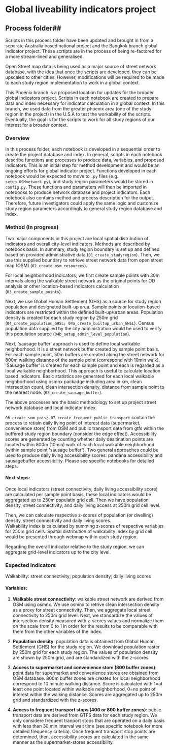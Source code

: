 # Global liveability indicators project #
## Process folder##

Scripts in this process folder have been updated and brought in from a separate Australia based national project and the Bangkok branch global indicator project. These scrtipts are in the process of being re-factored for a more stream-lined and generalised.    

Open Street map data is being used as a major source of street network database, with the idea that once the scripts are developed, they can be upscaled to other cities. However, modifications will be required to be made to each study region implementation to work in a global context.  


This Phoenix branch is a proposed location for updates for the broader global indicators project. Scripts in each notebook are created to prepare data and index necessary for indicator calculation in a global context. In this branch, we used data from the greater phoenix area (one of the study region in the project) in the U.S.A to test the workability of the scripts. Eventually, the goal is for the scripts to work for all study regions of our interest for a broader context. 



### Overview ### 
In this process folder, each notebook is developed in a sequential order to create the project database and index. In general, scripts in each notebook describe functions and processes to produce data, variables, and proposed indicators. This is an initial step for method development and would be an ongoing efforts for global indicator project. Functions developed in each notebook would be expected to move to ```.py``` files (e.g. ```setup_OSMnetwork.py```), and study region parameters would be stored in ```config.py```. These functions and parameters will then be imported in notebooks to produce network database and project indicators. Each notebook also contains method and process description for the output. Therefore, future investigators could apply the same logic and customize study region parameters accordingly to general study region database and index.    


### Method (In progress) ###
Two major components in this project are local spatial distribution of indicators and overall city-level indicators. Methods are described by notebook basis. In summary, study region boundary is set up and defined based on provided administrative data (```01_create_studyregion```). Then, we use this supplied boundary to retrieve street network data from open street map (OSM) (```02_create_osm_resources```).     


For local neighborhood indicators, we first create sample points with 30m intervals along the walkable street network as the original points for OD analysis or other location-based indicators calculation (```03_create_sample_points```).     

Next, we use Global Human Settlement (GHS) as a source for study region population and designated built-up area. Sample points or location-based indicators are restricted within the defined built-up/urban areas. Population density is created for each study region by 250m grid (```04_create_population_GHSL; 04a_create_builtup_urban_GHSL```). Census population data supplied by the city administration would be used to verify this population source (```04b_setup_admin_level_population```).    

Next, 'sausage buffer' approach is used to define local walkable neighborhood. It is a street network buffer created by sample point basis. For each sample point, 50m buffers are created along the street network for 800m walking distance of the sample point (correspond with 10min walk). 'Sausage buffer' is created for each sample point and each is regarded as a local walkable neighborhood. This approach is useful to calculate location based indicators. Basic statistics are generated for each local walkable neighborhood using osmnx packadge including area in km, clean intersection count, clean intersection density, distance from sample point to the nearest node. (```05_create_sausage_buffer```).   

The above processes are the basic methodology to set up project street network database and local indicator index.   

```06_create_som_pois; 07_create_frequent_public_transport``` contain the process to retiain daily living point of interest data (supermarket, convenience store) from OSM and public transport data from gtfs within the buffered study region boundary (consider the edge effect). Accessibility scores are generated by counting whether daily desitination points are located within 800m (10min) walk of each local walkable neighborhood (within sample point 'sausage buffer'). Two general approaches could be used to produce daily living accessibility scores: pandana accessibility and sausagebuffer accessibility. Please see specific notebooks for detailed steps.     

#### Next steps: ####    
Once local indicators (street connectivity, daily living accessibility score) are calculated per sample point basis, these local indicators would be aggregated up to 250m populatin grid cell. Then we have population density, street connectivity, and daily living access at 250m grid cell level.   

Then, we can calculate respective z-scores of population (or dwelling) density, street connectivity and daily living scores.     
Walkability index is calculated by summing z-scores of respective variables for 250m grid cells. Spatial distribution of walkability index by grid cell would be presented through webmap within each study region.    

Regarding the overall indicator relative to the study region, we can aggregate grid-level indicators up to the city level.  


### Expected indicators ### 
Walkability: street connectivity; population density; daily living scores  

#### Variables:  ####
1. **Walkable street connectivity**: walkable street network are derived from OSM using osmnx. We use osmnx to retrive clean intersection density as a proxy for street connectivity. Then, we aggregate local street connectivity to 250m grid level. Next, we standardize the values of intersection density measured with z-scores values and normalize them on the scale from 0 to 1 in order for the results to be comparable with them from the other variables of the index.  

2. **Population density**: population data is obtained from Global Human Settlement (GHS) for the study region. We download population raster by 250m grid for each study region. The values of population density are shown by 250m grid, and are standardized with the z-scores.  

3. **Access to supermarket and convenience store (800 buffer zones)**: point data for supermarket and convenience stores are obtained from OSM database. 800m buffer zones are created for local neighborhood correspond to 10 minute walking distance. Score is calculated with 1=at least one point located within walkable neighborhood, 0=no point of interest within the walking distance. Scores are aggregated up to 250m grid and standardized with the z-scores.  

4. **Access to frequent transport stops (400 or 800 buffer zones)**: public transport data are derived from GTFS data for each study region. We only considere frequent tranport stops that are operated on a daily basis with less than 30 min interval wait time (see specific notebook for more detailed frequency criteria). Once frequent transport stop points are determined, then, accessibility scores are calculated in the same manner as the supermarket-stores accessibility.   

